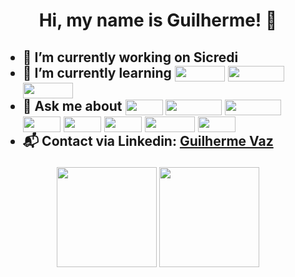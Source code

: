 <h1>
  <p align='center'> 
   Hi, my name is Guilherme! 👋 
  </p>
</h1>
<h2>
  <ul>
    <li>🔭 I’m currently working on Sicredi</li>
    <li>
      🌱 I’m currently learning 
      <img align="center" height="25" width="80" src="https://img.shields.io/badge/ANGULAR-DD0031?style=for-the-badge&logo=angular&logoColor=white">
      <img align="center" height="25" width="90" src="https://img.shields.io/badge/TYPESCRIPT-3178C6?style=for-the-badge&logo=typescript&logoColor=white">
      <img align="center" height="25" width="80" src="https://img.shields.io/badge/JASMINE-8A4182?style=for-the-badge&logo=jasmine">
    </li>
    <li>
      💬 Ask me about 
      <img align="center" height="25" width="60" src="https://img.shields.io/badge/REACT-2B303B?style=for-the-badge&logo=react&logoColor=149ECA">
      <img align="center" height="25" width="90" src="https://img.shields.io/badge/JavaScript-F7DF1E?style=for-the-badge&logo=javascript&logoColor=black">
      <img align="center" height="25" width="90" src="https://img.shields.io/badge/SPRINGBOOT-6DB33F?style=for-the-badge&logo=springboot&logoColor=white">
      <img align="center" height="25" width="60" src="https://img.shields.io/badge/JAVA-C74634?style=for-the-badge">
      <img align="center" height="25" width="60" src="https://img.shields.io/badge/HTML5-E34F26?style=for-the-badge&logo=html5&logoColor=white">
      <img align="center" height="25" width="60" src="https://img.shields.io/badge/CSS3-1572B6?style=for-the-badge&logo=css3&logoColor=white"> 
      <img align="center" height="25" width="80" src="https://img.shields.io/badge/CYPRESS-2B303B?style=for-the-badge&logo=cypress&logoColor=A3E7CB">
      <img align="center" height="25" width="60" src="https://img.shields.io/badge/JEST-C21325?style=for-the-badge&logo=jest&logoColor=white">
    </li>
    <li>
      📬 Contact via Linkedin: 
      <a href='https://www.linkedin.com/in/guilherme-soares-vaz/'>Guilherme Vaz</a>
    </li>
  </ul>
</h2>
<div align="center">
  <img height="160em" src="https://github-readme-stats.vercel.app/api?username=guilhermevaz&show_icons=true&theme=dark">
  <img height="160em" src="https://github-readme-stats.vercel.app/api/top-langs/?username=guilhermevaz&layout=compact&langs_count=7&theme=dark"/>
</div>
